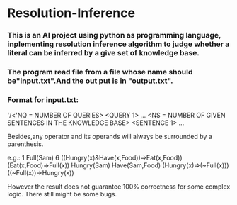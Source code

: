 # Resolution-Inference
### This is an AI project using python as programming language, inplementing resolution inference algorithm to judge whether a literal can be inferred by a give set of knowledge base. 
### The program read file from a file whose name should be"input.txt".And the out put is in "output.txt".
### Format for input.txt:

'/<'NQ = NUMBER OF QUERIES>
<QUERY 1>
...
<QUERY NQ>
<NS = NUMBER OF GIVEN SENTENCES IN THE KNOWLEDGE BASE>
<SENTENCE 1>
...
<SENTENCE NS>

Besides,any operator and its operands will always be surrounded by a parenthesis.

e.g.:
1
Full(Sam)
6
((Hungry(x)&Have(x,Food))=>Eat(x,Food))
(Eat(x,Food)=>Full(x))
Hungry(Sam)
Have(Sam,Food)
(Hungry(x)=>(~Full(x)))
((~Full(x))=>Hungry(x))

However the result does not guarantee 100% correctness for some complex logic.
There still might be some bugs.
